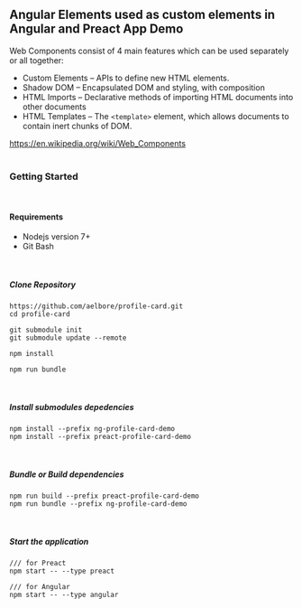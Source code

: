 ## Angular Elements used as custom elements in Angular and Preact App Demo

Web Components consist of 4 main features which can be used separately or all together:

+ Custom Elements – APIs to define new HTML elements.
+ Shadow DOM – Encapsulated DOM and styling, with composition
+ HTML Imports – Declarative methods of importing HTML documents into other documents
+ HTML Templates – The `<template>` element, which allows documents to contain inert chunks of DOM.

https://en.wikipedia.org/wiki/Web_Components
<br /><br />

### Getting Started
<br />

#### Requirements
+ Nodejs version 7+
+ Git Bash
<br />

##### Clone Repository
```
https://github.com/aelbore/profile-card.git
cd profile-card

git submodule init
git submodule update --remote

npm install

npm run bundle
```  
<br />

##### Install submodules depedencies
```
npm install --prefix ng-profile-card-demo
npm install --prefix preact-profile-card-demo
```
<br />

##### Bundle or Build dependencies
```
npm run build --prefix preact-profile-card-demo
npm run bundle --prefix ng-profile-card-demo
```
<br />

##### Start the application
```
/// for Preact
npm start -- --type preact

/// for Angular
npm start -- --type angular
```

